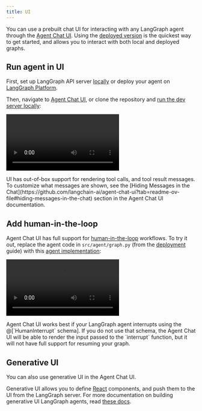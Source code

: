 ```yaml
---
title: UI
---
```


You can use a prebuilt chat UI for interacting with any LangGraph agent through the [Agent Chat UI](https://github.com/langchain-ai/agent-chat-ui). Using the [deployed version](https://agentchat.vercel.app) is the quickest way to get started, and allows you to interact with both local and deployed graphs.

## Run agent in UI

First, set up LangGraph API server [locally](./deployment#launch-langgraph-server-locally) or deploy your agent on [LangGraph Platform](https://langchain-ai.github.io/langgraph/cloud/quick_start/).

Then, navigate to [Agent Chat UI](https://agentchat.vercel.app), or clone the repository and [run the dev server locally](https://github.com/langchain-ai/agent-chat-ui?tab=readme-ov-file#setup):

<video controls src="../assets/base-chat-ui.mp4" type="video/mp4"></video>

<Tip>
  UI has out-of-box support for rendering tool calls, and tool result messages. To customize what messages are shown, see the [Hiding Messages in the Chat](https://github.com/langchain-ai/agent-chat-ui?tab=readme-ov-file#hiding-messages-in-the-chat) section in the Agent Chat UI documentation.
</Tip>

## Add human-in-the-loop

Agent Chat UI has full support for [human-in-the-loop](../concepts/human_in_the_loop) workflows. To try it out, replace the agent code in `src/agent/graph.py` (from the [deployment](./deployment) guide) with this [agent implementation](./human-in-the-loop#using-with-agent-inbox):

<video controls src="../assets/interrupt-chat-ui.mp4" type="video/mp4"></video>

<Warning>
  Agent Chat UI works best if your LangGraph agent interrupts using the @[`HumanInterrupt` schema]. If you do not use that schema, the Agent Chat UI will be able to render the input passed to the `interrupt` function, but it will not have full support for resuming your graph.
</Warning>

## Generative UI

You can also use generative UI in the Agent Chat UI.

Generative UI allows you to define [React](https://react.dev/) components, and push them to the UI from the LangGraph server. For more documentation on building generative UI LangGraph agents, read [these docs](https://langchain-ai.github.io/langgraph/cloud/how-tos/generative_ui_react/).
